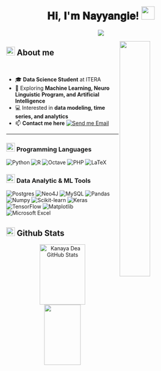 <h1 align="center" >𝐇𝐢, 𝐈'𝐦 𝐍𝐚𝐲𝐲𝐚𝐧𝐠𝐢𝐞! <img src="https://media.giphy.com/media/hvRJCLFzcasrR4ia7z/giphy.gif" width="35"></h1>
<p align="center">
  <a href="https://github.com/DenverCoder1/readme-typing-svg">
    <img src="https://readme-typing-svg.herokuapp.com?font=Time+New+Roman&color=%23FF69B4&size=25&center=true&vCenter=true&width=600&height=100&lines=Data+Enthusiast!;Passionate+about+Data+Science">
  </a>
</p>

<img src="https://media.tenor.com/pPoUmi0Z1fUAAAAC/cat-pet.gif" width="40%" align="right" />

## <picture> <img src = "https://i.pinimg.com/originals/98/8d/6e/988d6e82dd72311592dbe2c7af57cd81.gif" width = 23px>  </picture> About me

</br>  

- 🎓 **Data Science Student** at ITERA  
- 🌱 Exploring **Machine Learning, Neuro Linguistic Program, and Artificial Intelligence**  
- 💻 Interested in **data modeling, time series, and analytics**   
- 📫 **Contact me here** [![Send me Email](https://img.shields.io/static/v1?label=email&amp;message=nayyangie&amp;color=FFB6C1&amp;style=flat-square)](mailto:kanayadea@gmail.com)
<hr>

### <picture> <img src="https://github.com/7oSkaaa/7oSkaaa/blob/main/Images/Programming_Languages.gif?raw=true" width="23px"> </picture> Programming Languages  
![Python](https://img.shields.io/badge/Python-3776AB?style=flat-square&logo=Python&logoColor=white&logoWidth=20)
![R](https://img.shields.io/badge/R-276DC3?style=flat-square&logo=R&logoColor=white&logoWidth=20)
![Octave](https://img.shields.io/badge/Octave-085FAD?style=flat-square&logo=Octave&logoColor=fcd683&logoWidth=20)
![PHP](https://img.shields.io/badge/PHP-777BB4?style=flat-square&logo=php&logoColor=white&logoWidth=20)
![LaTeX](https://img.shields.io/badge/LaTeX-008080?style=flat-square&logo=LaTeX&logoColor=white&logoWidth=20)


### <picture> <img src = "https://github.com/7oSkaaa/7oSkaaa/blob/main/Images/CP_PS.gif?raw=true" width = 23px>  </picture> Data Analytic & ML Tools  
![Postgres](https://img.shields.io/badge/Postgres-%23316192.svg?style=for-the-badge&logo=postgresql&logoColor=white&logoWidth=16)
![Neo4J](https://img.shields.io/badge/Neo4j-008CC1?style=for-the-badge&logo=neo4j&logoColor=white&logoWidth=16)
![MySQL](https://img.shields.io/badge/MySQL-4479A1?style=for-the-badge&logo=MySQL&logoColor=white&logoWidth=16)
![Pandas](https://img.shields.io/badge/Pandas-150458?style=for-the-badge&logo=pandas&logoColor=white&logoWidth=16)
![Numpy](https://img.shields.io/badge/Numpy-013243?style=for-the-badge&logo=Numpy&logoColor=white&logoWidth=16)
![Scikit-learn](https://img.shields.io/badge/ScikitLearn-F7931E?style=for-the-badge&logo=Scikit-learn&logoColor=white&logoWidth=16)
![Keras](https://img.shields.io/badge/Keras-%23D00000.svg?style=for-the-badge&logo=Keras&logoColor=white&logoWidth=16)
![TensorFlow](https://img.shields.io/badge/TensorFlow-%23FF6F00.svg?style=for-the-badge&logo=TensorFlow&logoColor=white&logoWidth=16)
![Matplotlib](https://img.shields.io/badge/Matplotlib-%23ffffff.svg?style=for-the-badge&logo=Matplotlib&logoColor=black&logoWidth=16)
![Microsoft Excel](https://img.shields.io/badge/Microsoft_Excel-217346?style=for-the-badge&logo=microsoft-excel&logoColor=white&logoWidth=16)


## <picture> <img src = "https://github.com/7oSkaaa/7oSkaaa/blob/main/Images/Statistics.gif?raw=true" width = 23px>  </picture> Github Stats  
<div align="center">  
  <img width="49%" height="160px" src="https://github-readme-stats.vercel.app/api?username=KanayaDea&show_icons=true&count_private=true&hide_border=true&title_color=FF1493&icon_color=FF1493&text_color=FF69B4&bg_color=FFE4E1" alt="Kanaya Dea GitHub Stats" />  
  <img width="44%" height="160px" src="https://github-readme-stats.vercel.app/api/top-langs/?username=KanayaDea&layout=compact&hide_border=true&title_color=FF1493&text_color=FF69B4&bg_color=FFE4E1" />  
</div>


